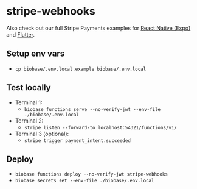 # stripe-webhooks

Also check out our full Stripe Payments examples for [React Native (Expo)](https://github.com/biobase-community/expo-stripe-payments-with-biobase-functions) and [Flutter](https://github.com/biobase-community/flutter-stripe-payments-with-biobase-functions).

## Setup env vars

- `cp biobase/.env.local.example biobase/.env.local`

## Test locally

- Terminal 1:
  - `biobase functions serve --no-verify-jwt --env-file ./biobase/.env.local`
- Terminal 2:
  - `stripe listen --forward-to localhost:54321/functions/v1/`
- Terminal 3 (optional):
  - `stripe trigger payment_intent.succeeded`

## Deploy

- `biobase functions deploy --no-verify-jwt stripe-webhooks`
- `biobase secrets set --env-file ./biobase/.env.local`
